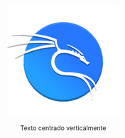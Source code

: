 <div style="display: flex; align-items: center; justify-content: center; flex-direction: column;">
    <img src="kali_logo.png" alt="Kali Logo" style="width: 50%;" />
    <p style="text-align: center;">Texto centrado verticalmente</p>
</div>